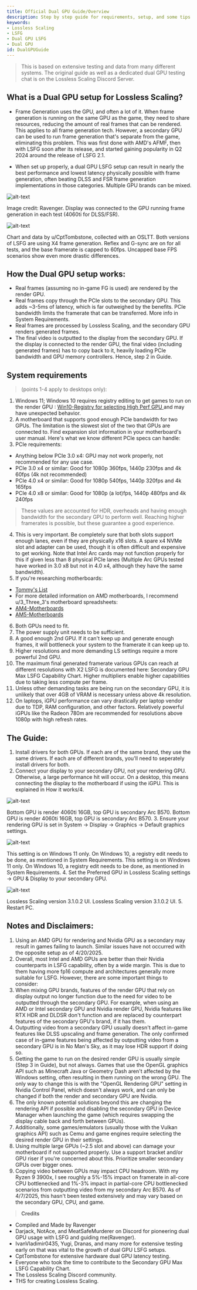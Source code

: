 ```yaml
---
title: Official Dual GPU Guide/Overview 
description: Step by step guide for requirements, setup, and some tips for offloading LSFG (Lossless Scaling Frame Generation) to secondary GPU on windows. 
keywords: 
- Lossless Scaling
- LSFG
- Dual GPU LSFG
- Dual GPU
id: DualGPUGuide
---
```

> This is based on extensive testing and data from many different systems. The original guide as well as a dedicated dual GPU testing chat is on the Lossless Scaling Discord Server.

## What is a Dual GPU setup for Lossless Scaling?

- Frame Generation uses the GPU, and often a lot of it. When frame generation is running on the same GPU as the game, they need to share resources, reducing the amount of real frames that can be rendered. This applies to all frame generation tech. However, a secondary GPU can be used to run frame generation that's separate from the game, eliminating this problem. This was first done with AMD's AFMF, then with LSFG soon after its release, and started gaining popularity in Q2 2024 around the release of LSFG 2.1.

- When set up properly, a dual GPU LSFG setup can result in nearly the best performance and lowest latency physically possible with frame generation, often beating DLSS and FSR frame generation implementations in those categories. Multiple GPU brands can be mixed.

![alt-text](assets/d1.png)

Image credit: Ravenger. Display was connected to the GPU running frame generation in each test (4060ti for DLSS/FSR).

![alt-text](assets/d2.png)

Chart and data by u/CptTombstone, collected with an OSLTT. Both versions of LSFG are using X4 frame generation. Reflex and G-sync are on for all tests, and the base 
framerate is capped to 60fps. Uncapped base FPS scenarios show even more drastic differences.

## How the Dual GPU setup works:
- Real frames (assuming no in-game FG is used) are rendered by the render GPU.
- Real frames copy through the PCIe slots to the secondary GPU. This adds ~3-5ms of latency, which is far outweighed by the benefits. PCIe bandwidth limits the framerate that can be transferred. More info in System Requirements.
- Real frames are processed by Lossless Scaling, and the secondary GPU renders generated frames.
- The final video is outputted to the display from the secondary GPU. If the display is connected to the render GPU, the final video (including generated frames) has to copy back to it, heavily loading PCIe bandwidth and GPU memory controllers. Hence, step 2 in Guide.

## System requirements 
> (points 1-4 apply to desktops only):
1. Windows 11; Windows 10 requires registry editing to get games to run on the render GPU : [Win10-Registry for selecting High Perf GPU ](https://www.reddit.com/r/AMDHelp/comments/18fr7j3/configuring_power_saving_and_high_performance/) and may have unexpected behavior.
2. A motherboard that supports good enough PCIe bandwidth for two GPUs. The limitation is the slowest slot of the two that GPUs are connected to. Find expansion slot information in your motherboard's user manual. Here's what we know different PCIe specs can handle:
3. PCIe requirements: 
- Anything below PCIe 3.0 x4: GPU may not work properly, not recommended for any use case.
- PCIe 3.0 x4 or similar: Good for 1080p 360fps, 1440p 230fps and 4k 60fps (4k not recommended)
- PCIe 4.0 x4 or similar: Good for 1080p 540fps, 1440p 320fps and 4k 165fps
- PCIe 4.0 x8 or similar: Good for 1080p (a lot)fps, 1440p 480fps and 4k 240fps
> These values are accounted for HDR, overheads and having enough bandwidth for the secondary GPU to perform well. Reaching higher framerates is possible, but these guarantee a good experience.
4. This is very important. Be completely sure that both slots support enough lanes, even if they are physically x16 slots. A spare x4 NVMe slot and adapter can be used, though it is often difficult and expensive to get working. Note that Intel Arc cards may not function properly for this if given less than 8 physical PCIe lanes (Multiple Arc GPUs tested have worked in 3.0 x8 but not in 4.0 x4, although they have the same bandwidth).
5. If you're researching motherboards:
- [Tommy's List](https://docs.google.com/document/d/e/2PACX-1vQx7SM9-SU_YdCxXNgVGcNFLLHL5mrWzliRvq4Gi4wytsbh2HCsc9AaCEFrx8Lao5-ttHoDYKM8A7UE/pub)
-  For more detailed information on AMD motherboards, I recommend u/3_Three_3's motherboard spreadsheets:
- [AM4-Motherboards](https://docs.google.com/spreadsheets/d/1NQHkDEcgDPm34Mns3C93K6SJoBnua-x9O-y_6hv8sPs/edit?gid=2064683589#gid=2064683589) 
- [AM5-Motherboards](https://docs.google.com/-spreadsheets/d/1-cw7A2MDHPvA-oB3OKXivdUo9BbTcsss1Rzy3J4hRyA/edit?gid=2112472504#gid=2112472504)
6. Both GPUs need to fit.
7. The power supply unit needs to be sufficient.
8. A good enough 2nd GPU. If it can't keep up and generate enough frames, it will bottleneck your system to the framerate it can keep up to.
9. Higher resolutions and more demanding LS settings require a more powerful 2nd GPU.
10. The maximum final generated framerate various GPUs can reach at different resolutions with X2 LSFG is documented here: Secondary GPU Max LSFG Capability Chart. Higher multipliers enable higher capabilities due to taking less compute per frame.
11. Unless other demanding tasks are being run on the secondary GPU, it is unlikely that over 4GB of VRAM is necessary unless above 4k resolution.
12. On laptops, iGPU performance can vary drastically per laptop vendor due to TDP, RAM configuration, and other factors. Relatively powerful iGPUs like the Radeon 780m are recommended for resolutions above 1080p with high refresh rates.

## The Guide:
1. Install drivers for both GPUs. If each are of the same brand, they use the same drivers. If each are of different brands, you'll need to seperately install drivers for both.
2. Connect your display to your secondary GPU, not your rendering GPU. Otherwise, a large performance hit will occur. On a desktop, this means connecting the display to the motherboard if using the iGPU. This is explained in How it works/4.

![alt-text](assets/d3.png)

Bottom GPU is render 4060ti 16GB, top GPU is secondary Arc B570.
Bottom GPU is render 4060ti 16GB, top GPU is secondary Arc B570.
3. Ensure your rendering GPU is set in System -> Display -> Graphics -> Default graphics settings.

![alt-text](assets/d4.png)

This setting is on Windows 11 only. On Windows 10, a registry edit needs to be done, as mentioned in System Requirements. 
This setting is on Windows 11 only. On Windows 10, a registry edit needs to be done, as mentioned in System Requirements.
4. Set the Preferred GPU in Lossless Scaling settings -> GPU & Display to your secondary GPU.

![alt-text](assets/d5.png)

Lossless Scaling version 3.1.0.2 UI.
Lossless Scaling version 3.1.0.2 UI.
5. Restart PC.

## Notes and Disclaimers:
1. Using an AMD GPU for rendering and Nvidia GPU as a secondary may result in games failing to launch. Similar issues have not occurred with the opposite setup as of 4/20/2025.
2. Overall, most Intel and AMD GPUs are better than their Nvidia counterparts in LSFG capability, often by a wide margin. This is due to them having more fp16 compute and architectures generally more suitable for LSFG. However, there are some important things to consider:
3. When mixing GPU brands, features of the render GPU that rely on display output no longer function due to the need for video to be outputted through the secondary GPU. For example, when using an AMD or Intel secondary GPU and Nvidia render GPU, Nvidia features like RTX HDR and DLDSR don't function and are replaced by counterpart features of the secondary GPU's brand, if it has them.
4. Outputting video from a secondary GPU usually doesn't affect in-game features like DLSS upscaling and frame generation. The only confirmed case of in-game features being affected by outputting video from a secondary GPU is in No Man's Sky, as it may lose HDR support if doing so.
5. Getting the game to run on the desired render GPU is usually simple (Step 3 in Guide), but not always. Games that use the OpenGL graphics API such as Minecraft Java or Geometry Dash aren't affected by the Windows setting, often resulting in them running on the wrong GPU. The only way to change this is with the "OpenGL Rendering GPU" setting in Nvidia Control Panel, which doesn't always work, and can only be changed if both the render and secondary GPU are Nvidia.
6. The only known potential solutions beyond this are changing the rendering API if possible and disabling the secondary GPU in Device Manager when launching the game (which requires swapping the display cable back and forth between GPUs).
7. Additionally, some games/emulators (usually those with the Vulkan graphics API) such as Cemu and game engines require selecting the desired render GPU in their settings.
8. Using multiple large GPUs (~2.5 slot and above) can damage your motherboard if not supported properly. Use a support bracket and/or GPU riser if you're concerned about this. Prioritize smaller secondary GPUs over bigger ones.
9. Copying video between GPUs may impact CPU headroom. With my Ryzen 9 3900x, I see roughly a 5%-15% impact on framerate in all-core CPU bottlenecked and 1%-3% impact in partial-core CPU bottlenecked scenarios from outputting video from my secondary Arc B570. As of 4/7/2025, this hasn't been tested extensively and may vary based on the secondary GPU, CPU, and game.

> **Credits**
- Compiled and Made by Ravenger
- Darjack, NotAce, and MeatSafeMurderer on Discord for pioneering dual GPU usage with LSFG and guiding me(Ravenger).
- IvanVladimir0435, Yugi, Dranas, and many more for extensive testing early on that was vital to the growth of dual GPU LSFG setups.
- CptTombstone for extensive hardware dual GPU latency testing.
- Everyone who took the time to contribute to the Secondary GPU Max LSFG Capability Chart.
- The Lossless Scaling Discord community.
- THS for creating Lossless Scaling.